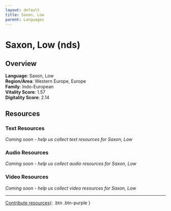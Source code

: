 ```yaml
---
layout: default
title: Saxon, Low
parent: Languages
---
```


# Saxon, Low (nds)

## Overview

**Language**: Saxon, Low  
**Region/Area**: Western Europe, Europe  
**Family**: Indo-European  
**Vitality Score**: 1.57  
**Digitality Score**: 2.14  

## Resources

### Text Resources
*Coming soon - help us collect text resources for Saxon, Low*

### Audio Resources
*Coming soon - help us collect audio resources for Saxon, Low*

### Video Resources
*Coming soon - help us collect video resources for Saxon, Low*

---

[Contribute resources](https://fairtrain.github.io/){: .btn .btn-purple }
